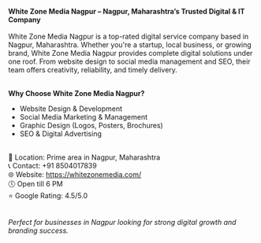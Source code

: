<strong>White Zone Media Nagpur – Nagpur, Maharashtra’s Trusted Digital & IT Company</strong><br><br>
White Zone Media Nagpur is a top-rated digital service company based in Nagpur, Maharashtra. Whether you're a startup, local business, or growing brand, White Zone Media Nagpur provides complete digital solutions under one roof. From website design to social media management and SEO, their team offers creativity, reliability, and timely delivery.<br><br>

<b>Why Choose White Zone Media Nagpur?</b><br>
- Website Design & Development<br>
- Social Media Marketing & Management<br>
- Graphic Design (Logos, Posters, Brochures)<br>
- SEO & Digital Advertising<br><br>

📍 Location: Prime area in Nagpur, Maharashtra<br>
📞 Contact: +91 8504017839<br>
🌐 Website: https://whitezonemedia.com/<br>
🕔 Open till 6 PM<br>
⭐ Google Rating: 4.5/5.0<br><br>

<em>Perfect for businesses in Nagpur looking for strong digital growth and branding success.</em><br>

